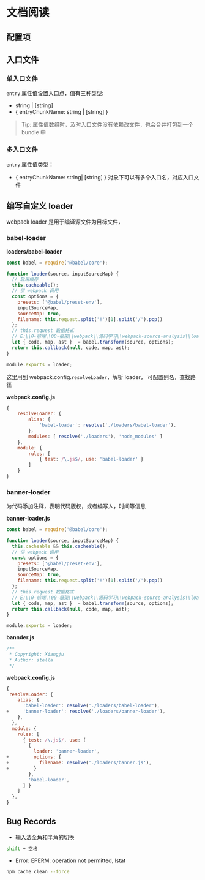 # 文档阅读

## 配置项

## 入口文件

### 单入口文件

`entry` 属性值设置入口点，值有三种类型:

- string | [string]
- { entryChunkName: string | [string] }

> Tip: 属性值数组时，及时入口文件没有依赖改文件，也会合并打包到一个 bundle 中

### 多入口文件

`entry` 属性值类型：

- { entryChunkName: string| [string] } 对象下可以有多个入口名，对应入口文件

## 编写自定义 loader

webpack loader 是用于编译源文件为目标文件，

### babel-loader

**loaders/babel-loader**
```js
const babel = require('@babel/core');

function loader(source, inputSourceMap) {
  // 启用缓存 
  this.cacheable();
  // 供 webpack 调用
  const options = {
    presets: ['@babel/preset-env'],
    inputSourceMap,
    sourceMap: true,
    filename: this.request.split('!')[1].split('/').pop()
  };
  // this.request 数据格式
  // E:\\0-前端\\00-框架\\webpack\\源码学习\\webpack-source-analysis\\loaders\\babel-loader.js!E:\\0-前端\\00-框架\\webpack\\源码学习\\webpack-source-analysis\\src\\index.js
  let { code, map, ast }  = babel.transform(source, options);
  return this.callback(null, code, map, ast);
}

module.exports = loader;
```

这里用到 webpack.config.`resolveLoader`，解析 loader， 可配置别名，查找路径

**webpack.config.js**
```js
{
    resolveLoader: {
        alias: {
            'babel-loader': resolve('./loaders/babel-loader'),
        }，
        modules: [ resolve('./loaders'), 'node_modules' ]
    },
    module: {
        rules: [
            { test: /\.js$/, use: 'babel-loader' }
        ]
    }
}
```

### banner-loader

为代码添加注释，表明代码版权，或者编写人，时间等信息

**banner-loader.js**
```js
const babel = require('@babel/core');

function loader(source, inputSourceMap) {
  this.cacheable && this.cacheable();
  // 供 webpack 调用
  const options = {
    presets: ['@babel/preset-env'],
    inputSourceMap,
    sourceMap: true,
    filename: this.request.split('!')[1].split('/').pop()
  };
  // this.request 数据格式
  // E:\\0-前端\\00-框架\\webpack\\源码学习\\webpack-source-analysis\\loaders\\babel-loader.js!E:\\0-前端\\00-框架\\webpack\\源码学习\\webpack-source-analysis\\src\\index.js
  let { code, map, ast }  = babel.transform(source, options);
  return this.callback(null, code, map, ast);
}

module.exports = loader;
```

**bannder.js**
```js
/**
 * Copyright: Xiangju
 * Author: stella
 */
```

**webpack.config.js**
```js
{
 resolveLoader: {
    alias: {
      'babel-loader': resolve('./loaders/babel-loader'),
+     'banner-loader': resolve('./loaders/banner-loader'),
    },
  },
  module: {
    rules: [
      { test: /\.js$/, use: [
        {
          loader: 'banner-loader',
+         options: {
+           filename: resolve('./loaders/banner.js'),
+         }
        },
        'babel-loader',
      ] }
    ]
  },
}

```

## Bug Records

- 输入法全角和半角的切换

```bash
shift + 空格
```

-  Error: EPERM: operation not permitted, lstat

```bash
npm cache clean --force
```